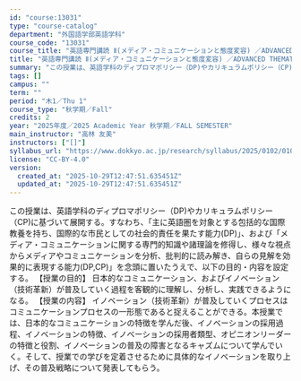 ```yaml
---
id: "course:13031"
type: "course-catalog"
department: "外国語学部英語学科"
course_code: "13031"
course_title: "英語専門講読 Ⅱ(メディア・コミュニケーションと態度変容) ／ADVANCED THEMATIC READING Ⅱ"
title: "英語専門講読 Ⅱ(メディア・コミュニケーションと態度変容) ／ADVANCED THEMATIC READING Ⅱ"
summary: "この授業は、英語学科のディプロマポリシー（DP)やカリキュラムポリシー（CP)に基づいて展開する。すなわち、「主に英語圏を対象とする包括的な国際教養を持ち、国際的な市民としての社会的責任を果たす能力(DP)」、および「メディア・コミュニケー…"
tags: []
campus: ""
term: ""
period: "木1／Thu 1"
course_type: "秋学期／Fall"
credits: 2
year: "2025年度／2025 Academic Year 秋学期／FALL SEMESTER"
main_instructor: "高林 友美"
instructors: ["[]"]
syllabus_url: "https://www.dokkyo.ac.jp/research/syllabus/2025/0102/0102_13031_ja_JP.html"
license: "CC-BY-4.0"
version:
  created_at: "2025-10-29T12:47:51.635451Z"
  updated_at: "2025-10-29T12:47:51.635451Z"
---
```

この授業は、英語学科のディプロマポリシー（DP)やカリキュラムポリシー（CP)に基づいて展開する。すなわち、「主に英語圏を対象とする包括的な国際教養を持ち、国際的な市民としての社会的責任を果たす能力(DP)」、および「メディア・コミュニケーションに関する専門的知識や諸理論を修得し、様々な視点からメディアやコミュニケーションを分析、批判的に読み解き、自らの見解を効果的に表現する能力(DP,CP)」を念頭に置いたうえで、以下の目的・内容を設定する。 【授業の目的】 日本的なコミュニケーション、およびイノベーション（技術革新）が普及していく過程を客観的に理解し、分析し、実践できるようになる。 【授業の内容】 イノベーション（技術革新）が普及していくプロセスはコミュニケーションプロセスの一形態であると捉えることができる。本授業では、日本的なコミュニケーションの特徴を学んだ後、イノベーションの採用過程、イノベーションの特徴、イノベーションの採用者類型、オピニオンリーダーの特徴と役割、イノベーションの普及の障害となるキャズムについて学んでいく。そして、授業での学びを定着させるために具体的なイノベーションを取り上げ、その普及戦略について発表してもらう。
